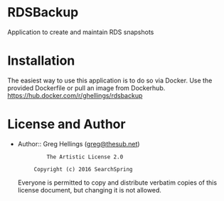 # RDSBackup
Application to create and maintain RDS snapshots

# Installation
The easiest way to use this application is to do so via Docker.  Use the provided Dockerfile or pull an image from Dockerhub.
https://hub.docker.com/r/ghellings/rdsbackup

License and Author
==================

* Author:: Greg Hellings (<greg@thesub.net>)



               The Artistic License 2.0

           Copyright (c) 2016 SearchSpring

     Everyone is permitted to copy and distribute verbatim copies
      of this license document, but changing it is not allowed.
